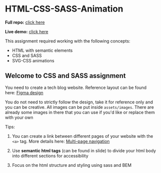 # HTML-CSS-SASS-Animation

**Full repo:** [click here](https://github.com/d-0-t/is3-css-sass/tree/main)

**Live demo:** [click here](https://d-0-t.github.io/integrify/assignments/is3-css-sass-animation/)

This assignment required working with the following concepts:
  - HTML with semantic elements
  - CSS and SASS
  - SVG-CSS animations


## Welcome to CSS and SASS assignment

You need to create a tech blog website. Reference layout can be found here: [Figma design](https://www.figma.com/file/fyN3JrM4xQQJpD7TWwvmTg/frame?node-id=0%3A1)

You do not need to strictly follow the design, take it for reference only and you can be creative.
All images can be put inside `assets/images`. There are already some images in there that you can use if you'd like or replace them with your own

Tips:

1. You can create a link between different pages of your website with the `<a>` tag. More details here: [Multi-page navigation](https://www.w3.org/wiki/Creating_multiple_pages_with_navigation_menus)

2. Use **semantic html tags** (can be found in slide) to divide your html body into different sections for accessibility

3. Focus on the html structure and styling using sass and BEM
